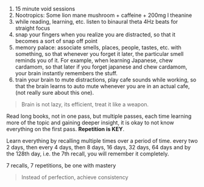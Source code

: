 1. 15 minute void sessions
2. Nootropics: Some lion mane mushroom + caffeine + 200mg l theanine
3. while reading, learning, etc. listen to binaural theta 4Hz beats for straight focus
4. snap your fingers when you realize you are distracted, so that it becomes a sort of snap off point
5. memory palace: associate smells, places, people, tastes, etc. with something, so that whenever you forget it later, the particular smell reminds you of it. For example, when learning Japanese, chew cardamom, so that later if you forget japanese and chew cardamom, your brain instantly remembers the stuff.
6. train your brain to mute distractions, play cafe sounds while working, so that the brain learns to auto mute whenever you are in an actual cafe, (not really sure about this one).

> Brain is not lazy, its efficient, treat it like a weapon.

Read long books, not in one pass, but multiple passes, each time learning more of the topic and gaining deeper insight, it is okay to not know everything on the first pass. **Repetition is KEY**.

Learn everything by recalling multiple times over a period of time. every two 2 days, then every 4 days, then 8 days, 16 days, 32 days, 64 days and by the 128th day, i.e. the 7th recall, you will remember it completely.

7 recalls, 7 repetitions, be one with mastery

> Instead of perfection, achieve consistency